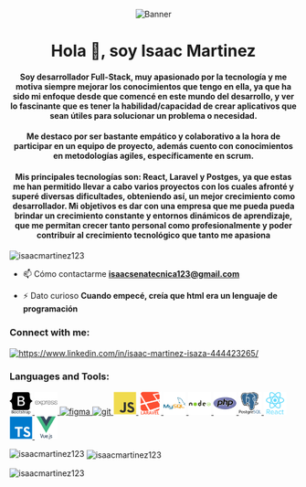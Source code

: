 <p align="center">
  <img src="https://media.licdn.com/dms/image/D4E16AQEilezVztIM4A/profile-displaybackgroundimage-shrink_350_1400/0/1685991037485?e=1691625600&v=beta&t=kdG7lXsJ6TLrYI_YqW9RXwB6uvn_1GR__Qt0MI3BIVY" alt="Banner">
</p>

<h1 align="center">Hola 👋, soy Isaac Martinez</h1>
<h4 align="center">Soy desarrollador Full-Stack, muy apasionado por la tecnología y me motiva siempre mejorar los conocimientos que tengo en ella, ya que ha sido mi enfoque desde que comencé en este mundo del desarrollo, y ver lo fascinante que es tener la habilidad/capacidad de crear aplicativos que sean útiles para solucionar un problema o necesidad. 
 </h4>

<h4 align="center">Me destaco por ser bastante empático y colaborativo a la hora de participar en un equipo de proyecto, además cuento con conocimientos en metodologías agiles, específicamente en scrum.</h4>

<h4 align="center">Mis principales tecnologías son: React, Laravel y Postges, ya que estas me han permitido llevar a cabo varios proyectos con los cuales afronté y superé diversas dificultades, obteniendo así, un mejor crecimiento como desarrollador. Mi objetivos es dar con una empresa que me pueda pueda brindar un crecimiento constante y entornos dinámicos de aprendizaje, que me permitan crecer tanto personal como profesionalmente y poder contribuir al crecimiento tecnológico que tanto me apasiona</h4>

<p align="left"> <img src="https://komarev.com/ghpvc/?username=isaacmartinez123&label=Profile%20views&color=0e75b6&style=flat" alt="isaacmartinez123" /> </p>

- 📫 Cómo contactarme **isaacsenatecnica123@gmail.com**

- ⚡ Dato curioso **Cuando empecé, creía que html era un lenguaje de programación**

<h3 align="left">Connect with me:</h3>
<p align="left">
<a href="https://linkedin.com/in/https://www.linkedin.com/in/isaac-martinez-isaza-444423265/" target="blank"><img align="center" src="https://raw.githubusercontent.com/rahuldkjain/github-profile-readme-generator/master/src/images/icons/Social/linked-in-alt.svg" alt="https://www.linkedin.com/in/isaac-martinez-isaza-444423265/" height="30" width="40" /></a>
</p>

<h3 align="left">Languages and Tools:</h3>
<p align="left"> <a href="https://getbootstrap.com" target="_blank" rel="noreferrer"> <img src="https://raw.githubusercontent.com/devicons/devicon/master/icons/bootstrap/bootstrap-plain-wordmark.svg" alt="bootstrap" width="40" height="40"/> </a> <a href="https://expressjs.com" target="_blank" rel="noreferrer"> <img src="https://raw.githubusercontent.com/devicons/devicon/master/icons/express/express-original-wordmark.svg" alt="express" width="40" height="40"/> </a> <a href="https://www.figma.com/" target="_blank" rel="noreferrer"> <img src="https://www.vectorlogo.zone/logos/figma/figma-icon.svg" alt="figma" width="40" height="40"/> </a> <a href="https://git-scm.com/" target="_blank" rel="noreferrer"> <img src="https://www.vectorlogo.zone/logos/git-scm/git-scm-icon.svg" alt="git" width="40" height="40"/> </a> <a href="https://developer.mozilla.org/en-US/docs/Web/JavaScript" target="_blank" rel="noreferrer"> <img src="https://raw.githubusercontent.com/devicons/devicon/master/icons/javascript/javascript-original.svg" alt="javascript" width="40" height="40"/> </a> <a href="https://laravel.com/" target="_blank" rel="noreferrer"> <img src="https://raw.githubusercontent.com/devicons/devicon/master/icons/laravel/laravel-plain-wordmark.svg" alt="laravel" width="40" height="40"/> </a> <a href="https://www.mysql.com/" target="_blank" rel="noreferrer"> <img src="https://raw.githubusercontent.com/devicons/devicon/master/icons/mysql/mysql-original-wordmark.svg" alt="mysql" width="40" height="40"/> </a> <a href="https://nodejs.org" target="_blank" rel="noreferrer"> <img src="https://raw.githubusercontent.com/devicons/devicon/master/icons/nodejs/nodejs-original-wordmark.svg" alt="nodejs" width="40" height="40"/> </a> <a href="https://www.php.net" target="_blank" rel="noreferrer"> <img src="https://raw.githubusercontent.com/devicons/devicon/master/icons/php/php-original.svg" alt="php" width="40" height="40"/> </a> <a href="https://www.postgresql.org" target="_blank" rel="noreferrer"> <img src="https://raw.githubusercontent.com/devicons/devicon/master/icons/postgresql/postgresql-original-wordmark.svg" alt="postgresql" width="40" height="40"/> </a> <a href="https://reactjs.org/" target="_blank" rel="noreferrer"> <img src="https://raw.githubusercontent.com/devicons/devicon/master/icons/react/react-original-wordmark.svg" alt="react" width="40" height="40"/> </a> <a href="https://www.typescriptlang.org/" target="_blank" rel="noreferrer"> <img src="https://raw.githubusercontent.com/devicons/devicon/master/icons/typescript/typescript-original.svg" alt="typescript" width="40" height="40"/> </a> <a href="https://vuejs.org/" target="_blank" rel="noreferrer"> <img src="https://raw.githubusercontent.com/devicons/devicon/master/icons/vuejs/vuejs-original-wordmark.svg" alt="vuejs" width="40" height="40"/> </a> </p>

<p><img align="left" src="https://github-readme-stats.vercel.app/api/top-langs?username=isaacmartinez123&show_icons=true&locale=en&layout=compact" alt="isaacmartinez123" /></p>

<p>&nbsp;<img align="center" src="https://github-readme-stats.vercel.app/api?username=isaacmartinez123&show_icons=true&locale=en" alt="isaacmartinez123" /></p>

<p><img align="center" src="https://github-readme-streak-stats.herokuapp.com/?user=isaacmartinez123&" alt="isaacmartinez123" /></p>

